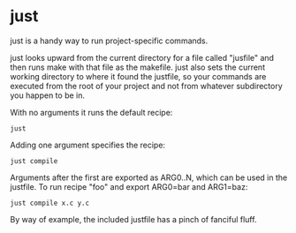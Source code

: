 just
=

just is a handy way to run project-specific commands.

just looks upward from the current directory for a file called "jusfile" and then runs make with that file as the makefile. just also sets the current working directory to where it found the justfile, so your commands are executed from the root of your project and not from whatever subdirectory you happen to be in.

With no arguments it runs the default recipe:

`just`

Adding one argument specifies the recipe:

`just compile`

Arguments after the first are exported as ARG0..N, which can be used in the justfile. To run recipe "foo" and export ARG0=bar and ARG1=baz:

`just compile x.c y.c`

By way of example, the included justfile has a pinch of fanciful fluff.
